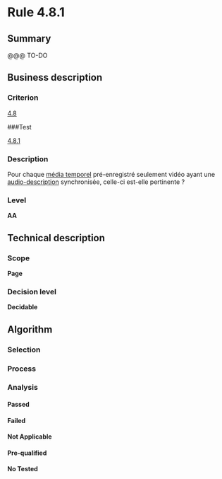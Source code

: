 # Rule 4.8.1

## Summary

@@@ TO-DO

## Business description

### Criterion

[4.8](http://references.modernisation.gouv.fr/sites/default/files/RGAA3_RC2-1/referentiel_technique.htm#crit-4-8)

###Test

[4.8.1](http://references.modernisation.gouv.fr/sites/default/files/RGAA3_RC2-1/referentiel_technique.htm#test-4-8-1)

### Description

Pour chaque <a href="http://references.modernisation.gouv.fr/sites/default/files/RGAA3_RC2-1/glossaire.htm#mMediaTemp">m&eacute;dia temporel</a> pr&eacute;-enregistr&eacute; seulement vid&eacute;o ayant une <a href="http://references.modernisation.gouv.fr/sites/default/files/RGAA3_RC2-1/glossaire.htm#mAudioDesc">audio-description</a> synchronis&eacute;e, celle-ci est-elle pertinente ?

### Level

**AA**

## Technical description

### Scope

**Page**

### Decision level

**Decidable**

## Algorithm

### Selection

### Process

### Analysis

#### Passed

#### Failed

#### Not Applicable

#### Pre-qualified

#### No Tested 






